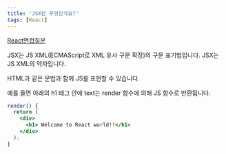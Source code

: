 ```yaml
---
title: 'JSX란 무엇인가요?'
tags: [React]
---
```


[React면접질문](https://appear.github.io/2018/10/20/REACT/react-translate-01/)

JSX는 JS XML(ECMAScript로 XML 유사 구문 확장)의 구문 표기법입니다. JSX는 JS XML의 약자입니다.

HTML과 같은 문법과 함께 JS를 표현할 수 있습니다.

예를 들면 아래의 h1 태그 안에 text는 render 함수에 의해 JS 함수로 반환됩니다.

```jsx
render() {
  return (
    <div>
      <h1> Welcome to React world!!</h1>
    </div>
  );
}
```
